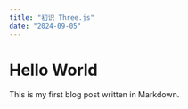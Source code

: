 ```yaml
---
title: "初识 Three.js"
date: "2024-09-05"
---
```


# Hello World

This is my first blog post written in Markdown.

